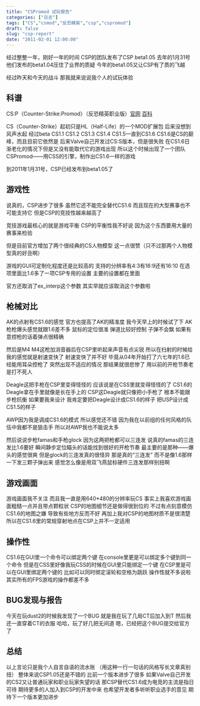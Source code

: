 ```yaml
---
title: "CSPromod 试玩报告"
categories: ["日志"]
tags: ["CS","csmod","反恐精英","csp","cspromod"]
draft: false
slug: "csp-report"
date: "2011-02-01 12:00:00"
---
```


经过整整一年，刚好一年的时间
CSP的团队发布了CSP beta1.05
去年的1月31号他们发布的beta1.04压住了业界的质疑
今年的beta1.05又让CSP有了质的飞越

经过昨天和今天的战斗
那我就来说说我个人的试玩体验

<h2>科谱</h2>
CS:P（Counter-Strike:Promod）（反恐精英职业版）<a href="http://www.cspromod.com" target="_blank">官网</a> <a href="http://baike.baidu.com/view/93641.htm" target="_blank">百科</a>

CS（Counter-Strike）起初只是HL（Half-Life）的一个MOD扩展包
后来没想到风声水起
经过beta CS1.1 CS1.2 CS1.3 CS1.4 CS1.5一直到CS1.6
CS1.6是CS的巅峰，而且目前它依然是
后来Valve自己开发过CS:S版本，但是很失败
在CS1.6日渐老化的情况下但是又没有能取代它的游戏出现
所以这个时候出现了一个团队
CSPromod——用CSS的引擎，制作出CS1.6一样的游戏

到2011年1月31号，CSP已经发布到beta1.05了

<h2>游戏性</h2>
说真的，CSP进步了很多
虽然它还不能完全替代CS1.6
而且现在的大型赛事也不可能支持它
但是CSP的竞技性越来越高了

竞技游戏最核心的就是游戏平衡
CSP的平衡性我不好说
因为这个东西要用大量的赛事来检验

但是目前官方增加了两个很经典的CS人物模型
这一点很赞（只不过那两个人物模型真的好丑啊）

游戏的GUI可定制化程度还是比较高的
支持的分辨率有4:3有16:9还有16:10
在选项里面比1.6多了一项CSP专用的设置
主要的设置都在里面

官方还取消了ex_interp这个参数
其实早就应该取消这个参数啦

<h2>枪械对比</h2>
AK的点射有CS1.6的感觉
官方也提高了AK的精准度
我今天早上的时候试了下
AK枪枪爆头感觉就跟1.6差不多
鼠标的定位很准
弹道比较好控制
子弹不会飘
如果有意控枪的话着弹点很精确

然后是M4
M4这枪加消音器后在CSP里听起来声音有点尖锐
所以在扫射的时候给我的感觉就是射速变快了
射速变快了并不好
毕竟从04年开始打了六七年的1.6已经能用耳朵控枪了
突然出现不适应的情况
那结果就很悲惨了
用以前的开枪节奏老是打不死人

Deagle这把手枪在CSP里变得怪怪的
应该说是在CSS里就变得怪怪的了
CS1.6的Deagle拿在手里就像是长在手上的
CSP这Deagle就只像把小手枪了
根本不能跟步枪抗衡
如果要我来设计
我肯定要把Deagle设计成CS1.6的样子
把USP设计成CS1.5的样子

AWP因为我是调成CS1.6的模式
所以感觉还不错
因为我在以前组的任何风格的队伍中我都不是狙击手
所以对AWP我也不能说太多

然后说说步枪famas和手枪glock
因为这两把枪都可以三连发
说真的famas的三连发比1.6要好
瞬间静步定位瞄头的话能找到很好的开枪节奏
最主要的是那种——爆头的感觉很爽
但是glock的三连发真的很怪异
那是真的“三连发”
而不是像1.6那样一下发三颗子弹出来
感觉怎么像是用双飞燕鼠标硬件三连发那样别扭啊

<h2>游戏画面</h2>
游戏画面我不关注
而且我一直是用640*480的分辨率玩CS
事实上我喜欢游戏画面粗糙一点并且带点颗粒状
CSP的地图细节还是做得很到位的
不过有点刻意模仿CS1.6的地图之嫌
导致有些地方反而不好
再加上我对CSP的地图材质不是很清楚
所以在CS1.6里的常规穿射地点在CSP上并不一定适用

<h2>操作性</h2>
CS1.6在GUI里一个命令可以绑定两个键
在console里更是可以绑定多个键到同一个命令
但是在CSS里好像我玩CSS的时候在GUI里只能绑定一个键
在CSP里是可以在GUI里绑定两个键的
比如可以同时绑定滚轮和空格为跳跃
操作性就不多说啦
其实所有的FPS游戏的操作都差不多

<h2>BUG发现与报告</h2>
今天在玩dust2的时候我发现了一个BUG
就是我在玩了几局CT后加入到T
然后我还一直穿着CT的衣服
哈哈，玩了好几把无间道
嗯，已经把这个BUG提交给官方了

<h2>总结</h2>
以上言论只是我个人自言自语的流水账
（用这种一行一句话的风格写长文章真别扭）
整体来说CSP1.05还是不错的
比前一个版本进步了很多
如果Valve自己开发的CS2又让普通玩家和职业玩家失望的话
那CSP替代CS1.6成为电竞的主流是指日可待
期待更多的人加入到CSP的开发中来
也希望开发者多听听职业选手的意见
期待下一个版本更加进步
